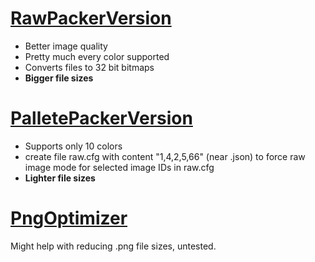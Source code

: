 # [RawPackerVersion](RawPackerVersion)
- Better image quality
- Pretty much every color supported
- Converts files to 32 bit bitmaps
- **Bigger file sizes**
 
# [PalletePackerVersion](PalletePackerVersion)
- Supports only 10 colors
- create file raw.cfg with content "1,4,2,5,66" (near .json) to force raw image mode for selected image IDs in raw.cfg
- **Lighter file sizes**
 
 # [PngOptimizer](PngOptimizer)
 Might help with reducing .png file sizes, untested.

